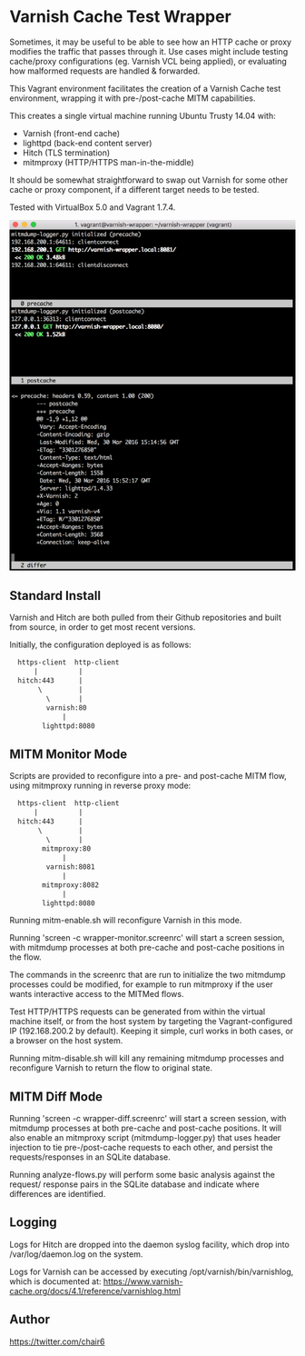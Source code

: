 # Varnish Cache Test Wrapper

Sometimes, it may be useful to be able to see how an HTTP cache or proxy
modifies the traffic that passes through it.  Use cases might include
testing cache/proxy configurations (eg. Varnish VCL being applied), or
evaluating how malformed requests are handled & forwarded.

This Vagrant environment facilitates the creation of a Varnish Cache test
environment, wrapping it with pre-/post-cache MITM capabilities.

This creates a single virtual machine running Ubuntu Trusty 14.04 with:
 - Varnish (front-end cache)
 - lighttpd (back-end content server)
 - Hitch (TLS termination)
 - mitmproxy (HTTP/HTTPS man-in-the-middle)

It should be somewhat straightforward to swap out Varnish for some other
cache or proxy component, if a different target needs to be tested.


Tested with VirtualBox 5.0 and Vagrant 1.7.4.

![screenshot](https://raw.githubusercontent.com/chair6/varnish-wrapper/master/screenshot.png)

## Standard Install

Varnish and Hitch are both pulled from their Github repositories and built
from source, in order to get most recent versions.

Initially, the configuration deployed is as follows:
```
  https-client  http-client
      |          |
  hitch:443      |
       \         |
         \       |
         varnish:80
             |
        lighttpd:8080
```


## MITM Monitor Mode

Scripts are provided to reconfigure into a pre- and post-cache MITM flow,
using mitmproxy running in reverse proxy mode:
```
  https-client  http-client
      |          |
  hitch:443      |
       \         |
         \       |
        mitmproxy:80
             |
         varnish:8081
             |
        mitmproxy:8082
             |
        lighttpd:8080
```

Running mitm-enable.sh will reconfigure Varnish in this mode.

Running 'screen -c wrapper-monitor.screenrc' will start a screen session,
with mitmdump processes at both pre-cache and post-cache positions in the
flow.

The commands in the screenrc that are run to initialize the two mitmdump
processes could be modified, for example to run mitmproxy if the user wants
interactive access to the MITMed flows.

Test HTTP/HTTPS requests can be generated from within the virtual machine
itself, or from the host system by targeting the Vagrant-configured IP
(192.168.200.2 by default).  Keeping it simple, curl works in both cases,
or a browser on the host system.

Running mitm-disable.sh will kill any remaining mitmdump processes and
reconfigure Varnish to return the flow to original state.


## MITM Diff Mode

Running 'screen -c wrapper-diff.screenrc' will start a screen session, with
mitmdump processes at both pre-cache and post-cache positions.  It will also
enable an mitmproxy script (mitmdump-logger.py) that uses header injection to
tie pre-/post-cache requests to each other, and persist the requests/responses
in an SQLite database.

Running analyze-flows.py will perform some basic analysis against the request/
response pairs in the SQLite database and indicate where differences are
identified.

## Logging

Logs for Hitch are dropped into the daemon syslog facility, which drop into
/var/log/daemon.log on the system.

Logs for Varnish can be accessed by executing /opt/varnish/bin/varnishlog,
which is documented at:
https://www.varnish-cache.org/docs/4.1/reference/varnishlog.html


## Author

https://twitter.com/chair6

